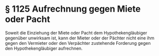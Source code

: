 # § 1125 Aufrechnung gegen Miete oder Pacht
Soweit die Einziehung der Miete oder Pacht dem Hypothekengläubiger gegenüber unwirksam ist, kann der Mieter oder der Pächter nicht eine ihm gegen den Vermieter oder den Verpächter zustehende Forderung gegen den Hypothekengläubiger aufrechnen.